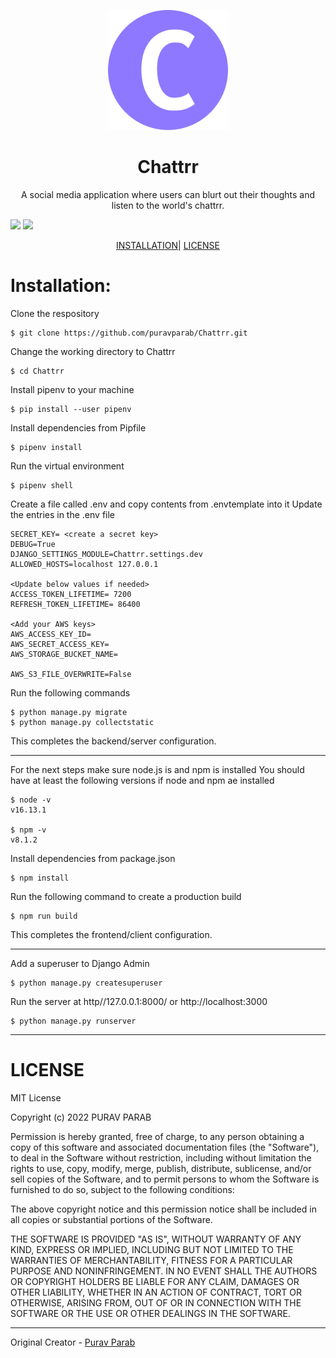 <p align="center">
	<img src="https://github.com/puravparab/Chattrr/blob/master/public/static/android-chrome-192x192.png?raw=true"/>
</p

<p align="center">
	<h1 align="center">
		Chattrr
	</h1>
	<p align="center">
		A social media application where users can blurt out their thoughts and listen to the world's chattrr.
	</p
</p

<p align="center">
<a target="_blank" href="https://www.python.org/downloads/" title="Python version"><img src="https://img.shields.io/badge/python-%3E=_3.10-green.svg"></a>
<a target="_blank" href="LICENSE" title="License: MIT"><img src="https://img.shields.io/badge/License-MIT-blue.svg"></a>
</p>

<p align="center">
	<a href="#Installation">INSTALLATION</a>|
	<a href="#License">LICENSE</a>
</p>

# Installation:

Clone the respository
```
$ git clone https://github.com/puravparab/Chattrr.git
```
Change the working directory to Chattrr
```
$ cd Chattrr
```
Install pipenv to your machine
```
$ pip install --user pipenv
```
Install dependencies from Pipfile
```
$ pipenv install
```
Run the virtual environment
```
$ pipenv shell
```
Create  a file called .env and copy contents from .envtemplate into it
Update the entries in the .env file
```
SECRET_KEY= <create a secret key>
DEBUG=True
DJANGO_SETTINGS_MODULE=Chattrr.settings.dev
ALLOWED_HOSTS=localhost 127.0.0.1

<Update below values if needed>
ACCESS_TOKEN_LIFETIME= 7200
REFRESH_TOKEN_LIFETIME= 86400

<Add your AWS keys>
AWS_ACCESS_KEY_ID=
AWS_SECRET_ACCESS_KEY=
AWS_STORAGE_BUCKET_NAME=

AWS_S3_FILE_OVERWRITE=False
```
Run the following commands
```
$ python manage.py migrate
$ python manage.py collectstatic
```
This completes the backend/server configuration.

---

For the next steps make sure node.js is and npm is installed
You should have at least the following versions if node and npm ae installed
```
$ node -v
v16.13.1

$ npm -v
v8.1.2
```
Install dependencies from package.json
```
$ npm install
```
Run the following command to create a production build
```
$ npm run build
```
This completes the frontend/client configuration.

---

Add a superuser to Django Admin
```
$ python manage.py createsuperuser
```
Run the server at http//127.0.0.1:8000/ or http://localhost:3000
```
$ python manage.py runserver
```

---

# LICENSE

MIT License

Copyright (c) 2022 PURAV PARAB

Permission is hereby granted, free of charge, to any person obtaining a copy
of this software and associated documentation files (the "Software"), to deal
in the Software without restriction, including without limitation the rights
to use, copy, modify, merge, publish, distribute, sublicense, and/or sell
copies of the Software, and to permit persons to whom the Software is
furnished to do so, subject to the following conditions:

The above copyright notice and this permission notice shall be included in all
copies or substantial portions of the Software.

THE SOFTWARE IS PROVIDED "AS IS", WITHOUT WARRANTY OF ANY KIND, EXPRESS OR
IMPLIED, INCLUDING BUT NOT LIMITED TO THE WARRANTIES OF MERCHANTABILITY,
FITNESS FOR A PARTICULAR PURPOSE AND NONINFRINGEMENT. IN NO EVENT SHALL THE
AUTHORS OR COPYRIGHT HOLDERS BE LIABLE FOR ANY CLAIM, DAMAGES OR OTHER
LIABILITY, WHETHER IN AN ACTION OF CONTRACT, TORT OR OTHERWISE, ARISING FROM,
OUT OF OR IN CONNECTION WITH THE SOFTWARE OR THE USE OR OTHER DEALINGS IN THE
SOFTWARE.

---

Original Creator - [Purav Parab](https://github.com/puravparab)
